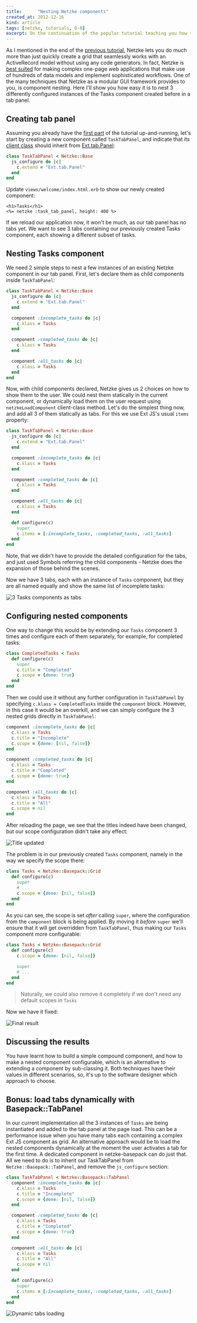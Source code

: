 ```yaml
---
title:      "Nesting Netzke components"
created_at: 2012-12-16
kind: article
tags: [netzke, tutorials, 0-8]
excerpt: On the continuation of the popular tutorial teaching you how to set up a <a href="/blog/2012/10/20/extjs-rails-crud-application-in-7-minutes/">CRUD web app in 7 minutes</a>, I'll show you how easy it is to nest existing Netzke components in a tab panel.
---
```


As I mentioned in the end of the [previous tutorial](/blog/2012/10/20/extjs-rails-crud-application-in-7-minutes/), Netzke lets you do much more than just quickly create a grid that seamlessly works with an ActiveRecord model without using any code generators. In fact, Netzke is [best suited](http://netzke-rubyconf-taiwan-2012.herokuapp.com) for making complex one-page web applications that make use of hundreds of data models and implement sophisticated workflows. One of the many techniques that Netzke as a modular GUI framework provides to you, is component nesting. Here I'll show you how easy it is to nest 3 differently configured instances of the Tasks component created before in a tab panel.

## Creating tab panel

Assuming you already have the [first part](/blog/2012/10/20/extjs-rails-crud-application-in-7-minutes/) of the tutorial up-and-running, let's start by creating a new component called `TaskTabPanel`, and indicate that its [client class](http://rdoc.info/github/netzke/netzke-core#Client_class) should inherit from [Ext.tab.Panel](http://docs.sencha.com/ext-js/4-1/#!/api/Ext.tab.Panel):

~~~ruby
class TaskTabPanel < Netzke::Base
  js_configure do |c|
    c.extend = "Ext.tab.Panel"
  end
end
~~~

Update `views/welcome/index.html.erb` to show our newly created component:

~~~erb
<h1>Tasks</h1>
<%= netzke :task_tab_panel, height: 400 %>
~~~

If we reload our application now, it won't be much, as our tab panel has no tabs yet. We want to see 3 tabs containing our previously created Tasks component, each showing a different subset of tasks.

## Nesting Tasks component

We need 2 simple steps to nest a few instances of an existing Netzke component in our tab panel. First, let's declare them as child components inside `TaskTabPanel`:

~~~ruby
class TaskTabPanel < Netzke::Base
  js_configure do |c|
    c.extend = "Ext.tab.Panel"
  end

  component :incomplete_tasks do |c|
    c.klass = Tasks
  end

  component :completed_tasks do |c|
    c.klass = Tasks
  end

  component :all_tasks do |c|
    c.klass = Tasks
  end
end
~~~

Now, with child components declared, Netzke gives us 2 choices on how to show them to the user. We could nest them statically in the current component, or dynamically load them on the user request using `netzkeLoadComponent` client-class method. Let's do the simplest thing now, and add all 3 of them statically as tabs. For this we use Ext JS's usual `items` property:

~~~ruby
class TaskTabPanel < Netzke::Base
  js_configure do |c|
    c.extend = "Ext.tab.Panel"
  end

  component :incomplete_tasks do |c|
    c.klass = Tasks
  end

  component :completed_tasks do |c|
    c.klass = Tasks
  end

  component :all_tasks do |c|
    c.klass = Tasks
  end

  def configure(c)
    super
    c.items = [:incomplete_tasks, :completed_tasks, :all_tasks]
  end
end
~~~

Note, that we didn't have to provide the detailed configuration for the tabs, and just used Symbols referring the child components - Netzke does the expansion of those behind the scenes.

Now we have 3 tabs, each with an instance of `Tasks` component, but they are all named equally and show the same list of incomplete tasks:

![3 Tasks components as tabs](/images/2012-12-17-3-tabs.png)

## Configuring nested components

One way to change this would be by extending our `Tasks` component 3 times and configure each of them separately, for example, for completed tasks:

~~~ruby
class CompletedTasks < Tasks
  def configure(c)
    super
    c.title = "Completed"
    c.scope = {done: true}
  end
end
~~~

Then we could use it without any further configuration in `TaskTabPanel` by specifying `c.klass = CompletedTasks` inside the `component` block. However, in this case it would be an overkill, and we can simply configure the 3 nested grids directly in `TaskTabPanel`:

~~~ruby
component :incomplete_tasks do |c|
  c.klass = Tasks
  c.title = "Incomplete"
  c.scope = {done: [nil, false]}
end

component :completed_tasks do |c|
  c.klass = Tasks
  c.title = "Completed"
  c.scope = {done: true}
end

component :all_tasks do |c|
  c.klass = Tasks
  c.title = "All"
  c.scope = nil
end
~~~

After reloading the page, we see that the titles indeed have been changed, but our scope configuration didn't take any effect:

![Title updated](/images/2012-12-17-fixed-titles.png)

The problem is in our previously created `Tasks` component, namely in the way we specify the scope there:

~~~ruby
class Tasks < Netzke::Basepack::Grid
  def configure(c)
    super
    # ...
    c.scope = {done: [nil, false]}
  end
end
~~~

As you can see, the scope is set *after* calling `super`, where the configuration from the `component` block is being applied. By moving it *before* `super` we'll ensure that it will get overridden from `TaskTabPanel`, thus making our `Tasks` component more configurable:

~~~ruby
class Tasks < Netzke::Basepack::Grid
  def configure(c)
    c.scope = {done: [nil, false]}

    super
    # ...
  end
end
~~~

> Naturally, we could also remove it completely if we don't need any default scopes in `Tasks`

Now we have it fixed:

![Final result](/images/2012-12-17-final.png)

## Discussing the results

You have learnt how to build a simple compound component, and how to make a nested component configurable, which is an alternative to extending a component by sub-classing it. Both techniques have their values in different scenarios, so, it's up to the software designer which approach to choose.

## Bonus: load tabs dynamically with Basepack::TabPanel

In our current implementation all the 3 instances of `Tasks` are being instantiated and added to the tab panel at the page load. This can be a performance issue when you have many tabs each containing a complex Ext JS component as grid. An alternative approach would be to load the nested components dynamically at the moment the user activates a tab for the first time. A dedicated component in netzke-basepack can do just that. All we need to do is to inherit our TaskTabPanel from `Netzke::Basepack::TabPanel`, and remove the `js_configure` section:

~~~ruby
class TaskTabPanel < Netzke::Basepack::TabPanel
  component :incomplete_tasks do |c|
    c.klass = Tasks
    c.title = "Incomplete"
    c.scope = {done: [nil, false]}
  end

  component :completed_tasks do |c|
    c.klass = Tasks
    c.title = "Completed"
    c.scope = {done: true}
  end

  component :all_tasks do |c|
    c.klass = Tasks
    c.title = "All"
    c.scope = nil
  end

  def configure(c)
    super
    c.items = [:incomplete_tasks, :completed_tasks, :all_tasks]
  end
end
~~~

![Dynamic tabs loading](/images/2012-12-17-dynamic-tabs.png)
